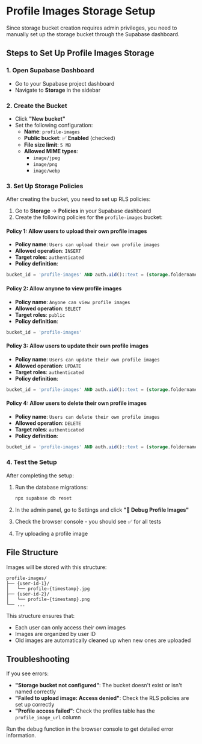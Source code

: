 # Profile Images Storage Setup

Since storage bucket creation requires admin privileges, you need to manually set up the storage bucket through the Supabase dashboard.

## Steps to Set Up Profile Images Storage

### 1. Open Supabase Dashboard
- Go to your Supabase project dashboard
- Navigate to **Storage** in the sidebar

### 2. Create the Bucket
- Click **"New bucket"**
- Set the following configuration:
  - **Name**: `profile-images`
  - **Public bucket**: ✅ **Enabled** (checked)
  - **File size limit**: `5 MB`
  - **Allowed MIME types**: 
    - `image/jpeg`
    - `image/png` 
    - `image/webp`

### 3. Set Up Storage Policies
After creating the bucket, you need to set up RLS policies:

1. Go to **Storage** → **Policies** in your Supabase dashboard
2. Create the following policies for the `profile-images` bucket:

#### Policy 1: Allow users to upload their own profile images
- **Policy name**: `Users can upload their own profile images`
- **Allowed operation**: `INSERT`
- **Target roles**: `authenticated`
- **Policy definition**: 
```sql
bucket_id = 'profile-images' AND auth.uid()::text = (storage.foldername(name))[1]
```

#### Policy 2: Allow anyone to view profile images
- **Policy name**: `Anyone can view profile images`
- **Allowed operation**: `SELECT`
- **Target roles**: `public`
- **Policy definition**:
```sql
bucket_id = 'profile-images'
```

#### Policy 3: Allow users to update their own profile images
- **Policy name**: `Users can update their own profile images`
- **Allowed operation**: `UPDATE`
- **Target roles**: `authenticated`
- **Policy definition**:
```sql
bucket_id = 'profile-images' AND auth.uid()::text = (storage.foldername(name))[1]
```

#### Policy 4: Allow users to delete their own profile images
- **Policy name**: `Users can delete their own profile images`
- **Allowed operation**: `DELETE`
- **Target roles**: `authenticated`
- **Policy definition**:
```sql
bucket_id = 'profile-images' AND auth.uid()::text = (storage.foldername(name))[1]
```

### 4. Test the Setup
After completing the setup:

1. Run the database migrations:
   ```bash
   npx supabase db reset
   ```

2. In the admin panel, go to Settings and click **"🔧 Debug Profile Images"**

3. Check the browser console - you should see ✅ for all tests

4. Try uploading a profile image

## File Structure
Images will be stored with this structure:
```
profile-images/
├── {user-id-1}/
│   └── profile-{timestamp}.jpg
├── {user-id-2}/
│   └── profile-{timestamp}.png
└── ...
```

This structure ensures that:
- Each user can only access their own images
- Images are organized by user ID
- Old images are automatically cleaned up when new ones are uploaded

## Troubleshooting

If you see errors:
- **"Storage bucket not configured"**: The bucket doesn't exist or isn't named correctly
- **"Failed to upload image: Access denied"**: Check the RLS policies are set up correctly
- **"Profile access failed"**: Check the profiles table has the `profile_image_url` column

Run the debug function in the browser console to get detailed error information. 